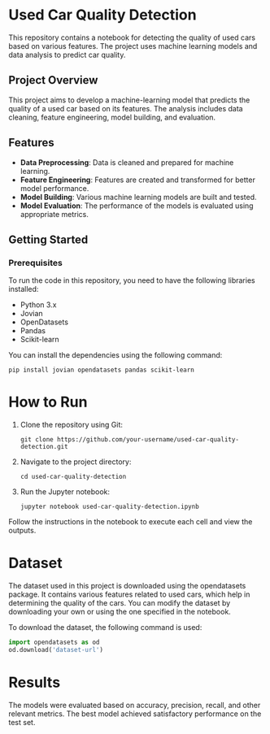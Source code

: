 # Used Car Quality Detection

This repository contains a notebook for detecting the quality of used cars based on various features. The project uses machine learning models and data analysis to predict car quality.

## Project Overview

This project aims to develop a machine-learning model that predicts the quality of a used car based on its features. The analysis includes data cleaning, feature engineering, model building, and evaluation.

## Features
- **Data Preprocessing**: Data is cleaned and prepared for machine learning.
- **Feature Engineering**: Features are created and transformed for better model performance.
- **Model Building**: Various machine learning models are built and tested.
- **Model Evaluation**: The performance of the models is evaluated using appropriate metrics.

## Getting Started

### Prerequisites

To run the code in this repository, you need to have the following libraries installed:

- Python 3.x
- Jovian
- OpenDatasets
- Pandas
- Scikit-learn

You can install the dependencies using the following command:

```
pip install jovian opendatasets pandas scikit-learn
```
# How to Run
1. Clone the repository using Git:
   ```
   git clone https://github.com/your-username/used-car-quality-detection.git
   ```
2. Navigate to the project directory:
   ```
   cd used-car-quality-detection
   ```
3. Run the Jupyter notebook:
   ```
   jupyter notebook used-car-quality-detection.ipynb
   ```
Follow the instructions in the notebook to execute each cell and view the outputs.

# Dataset
The dataset used in this project is downloaded using the opendatasets package. It contains various features related to used cars, which help in determining the quality of the cars. You can modify the dataset by downloading your own or using the one specified in the notebook.

To download the dataset, the following command is used:
``` python
import opendatasets as od
od.download('dataset-url')
```
# Results
The models were evaluated based on accuracy, precision, recall, and other relevant metrics. The best model achieved satisfactory performance on the test set.


   

